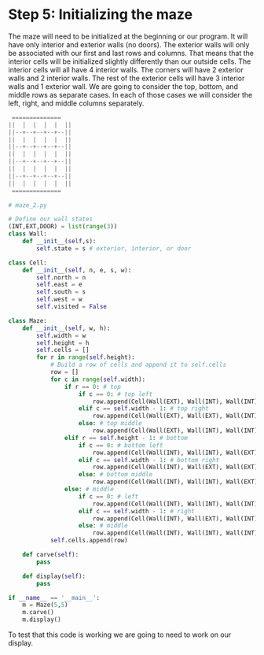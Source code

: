 # Step 5: Initializing the maze

The maze will need to be initialized at the beginning or our program. It 
will have only interior and exterior walls (no doors). The exterior 
walls will only be associated with our first and last rows and columns. 
That means that the interior cells will be initialized slightly 
differently than our outside cells. The interior cells will all have 4 
interior walls. The corners will have 2 exterior walls and 2 interior 
walls. The rest of the exterior cells will have 3 interior walls and 1 
exterior wall. We are going to consider the top, bottom, and middle rows 
as separate cases. In each of those cases we will consider the left, 
right, and middle columns separately.


```python
 ==============
||  |  |  |  |  ||
||--+--+--+--+--||
||  |  |  |  |  ||
||--+--+--+--+--||
||  |  |  |  |  ||
||--+--+--+--+--||
||  |  |  |  |  ||
||--+--+--+--+--||
||  |  |  |  |  ||
 ==============
```


```python
# maze_2.py

# Define our wall states
(INT,EXT,DOOR) = list(range(3))
class Wall:
    def __init__(self,s):
        self.state = s # exterior, interior, or door

class Cell:
    def __init__(self, n, e, s, w):
        self.north = n
        self.east = e
        self.south = s
        self.west = w
        self.visited = False

class Maze:
    def __init__(self, w, h):
        self.width = w
        self.height = h
        self.cells = []
        for r in range(self.height):
            # Build a row of cells and append it to self.cells
            row = []
            for c in range(self.width):
                if r == 0: # top
                    if c == 0: # top left
                        row.append(Cell(Wall(EXT), Wall(INT), Wall(INT), Wall(EXT)))
                    elif c == self.width - 1: # top right
                        row.append(Cell(Wall(EXT), Wall(EXT), Wall(INT), Wall(INT)))
                    else: # top middle
                        row.append(Cell(Wall(EXT), Wall(INT), Wall(INT), Wall(INT)))
                elif r == self.height - 1: # bottom
                    if c == 0: # bottom left
                        row.append(Cell(Wall(INT), Wall(INT), Wall(EXT), Wall(EXT)))
                    elif c == self.width - 1: # bottom right
                        row.append(Cell(Wall(INT), Wall(EXT), Wall(EXT), Wall(INT)))
                    else: # bottom middle
                        row.append(Cell(Wall(INT), Wall(INT), Wall(EXT), Wall(INT)))
                else: # middle
                    if c == 0: # left
                        row.append(Cell(Wall(INT), Wall(INT), Wall(INT), Wall(EXT)))
                    elif c == self.width - 1: # right
                        row.append(Cell(Wall(INT), Wall(EXT), Wall(INT), Wall(INT)))
                    else: # middle
                        row.append(Cell(Wall(INT), Wall(INT), Wall(INT), Wall(INT)))
            self.cells.append(row)

    def carve(self):
        pass

    def display(self):
        pass

if __name__ == '__main__':
    m = Maze(5,5)
    m.carve()
    m.display()

```

To test that this code is working we are going to need to work on our display.